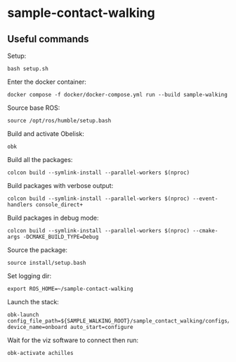 # sample-contact-walking

## Useful commands
Setup:
```
bash setup.sh
```

Enter the docker container: 
```
docker compose -f docker/docker-compose.yml run --build sample-walking
```

Source base ROS:
```
source /opt/ros/humble/setup.bash
```

Build and activate Obelisk:
```
obk
```

Build all the packages:
```
colcon build --symlink-install --parallel-workers $(nproc)
```

Build packages with verbose output:
```
colcon build --symlink-install --parallel-workers $(nproc) --event-handlers console_direct+
```

Build packages in debug mode:
```
colcon build --symlink-install --parallel-workers $(nproc) --cmake-args -DCMAKE_BUILD_TYPE=Debug
```

Source the package:
```
source install/setup.bash
```

Set logging dir:
```
export ROS_HOME=~/sample-contact-walking
```

Launch the stack:
```
obk-launch config_file_path=${SAMPLE_WALKING_ROOT}/sample_contact_walking/configs/achilles_sim_config.yaml device_name=onboard auto_start=configure
```
Wait for the viz software to connect then run:
```
obk-activate achilles
```